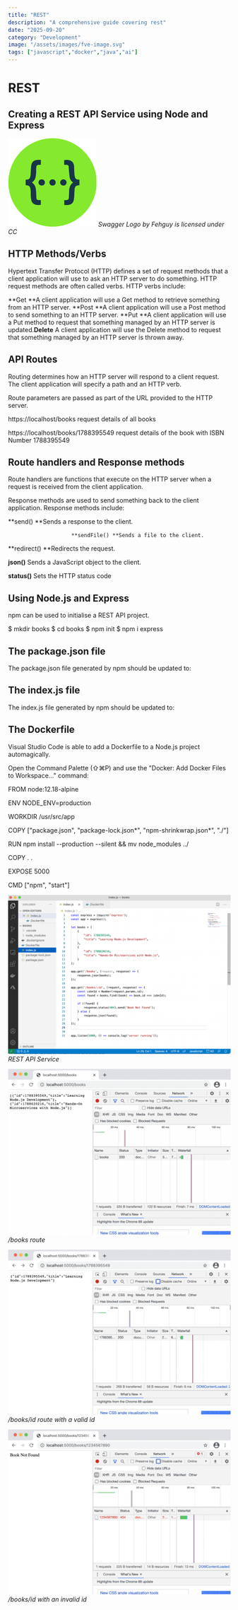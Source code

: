 ```yaml
---
title: "REST"
description: "A comprehensive guide covering rest"
date: "2025-09-20"
category: "Development"
image: "/assets/images/fve-image.svg"
tags: ["javascript","docker","java","ai"]
---
```


# REST

## Creating a REST API Service using Node and Express

![Swagger Logo by Fehguy is licensed under CC](/assets/images/restapiservice/fve-image.svg)
*Swagger Logo by Fehguy is licensed under CC*


## HTTP Methods/Verbs

Hypertext Transfer Protocol (HTTP) defines a set of request methods that a client application will use to ask an HTTP server to do something. HTTP request methods are often called verbs. HTTP verbs include:

**Get **A client application will use a Get method to retrieve something from an HTTP server. 
                        **Post **A client application will use a Post method to send something to an HTTP server.
                        **Put **A client application will use a Put method to request that something managed by an HTTP server is updated.**Delete** A client application will use the Delete method to request that something managed by an HTTP server is thrown away.


## API Routes

Routing determines how an HTTP server will respond to a client request. The client application will specify a path and an HTTP verb.

Route parameters are passed as part of the URL provided to the HTTP server.

https://localhost/books
request details of all books

https://localhost/books/1788395549
request details of the book with ISBN Number 1788395549


## Route handlers and Response methods

Route handlers are functions that execute on the HTTP server when a request is received from the client application.

Response methods are used to send something back to the client application. Response methods include:

**send() **Sends a response to the client.

                        **sendFile() **Sends a file to the client.

**redirect() **Redirects the request.

**json()** Sends a JavaScript object to the client.

**status()** Sets the HTTP status code


## Using Node.js and Express

npm can be used to initialise a REST API project.

$ mkdir books
$ cd books
$ npm init
$ npm i express


## The package.json file

The package.json file generated by npm should be updated to:


## The index.js file

The index.js file generated by npm should be updated to:


## The Dockerfile

Visual Studio Code is able to add a Dockerfile to a Node.js project automagically.

Open the Command Palette (⇧⌘P) and use the "Docker: Add Docker Files to Workspace..." command:

FROM node:12.18-alpine

ENV NODE_ENV=production

WORKDIR /usr/src/app

COPY ["package.json", "package-lock.json*", "npm-shrinkwrap.json*", "./"]

RUN npm install --production --silent && mv node_modules ../

COPY . .

EXPOSE 5000

CMD ["npm", "start"]

![](/assets/images/restapiservice/screen-shot-2021-02-08-at-7.35.17-am-1900x1360.png)
*REST API Service*

![](/assets/images/restapiservice/screen-shot-2021-02-07-at-11.07.59-am-1626x1210.png)
*/books route*

![](/assets/images/restapiservice/screen-shot-2021-02-07-at-11.13.06-am-1628x1205.png)
*/books/id route with a valid id*

![](/assets/images/restapiservice/screen-shot-2021-02-07-at-11.09.17-am-1632x1210.png)
*/books/id with an invalid id*
